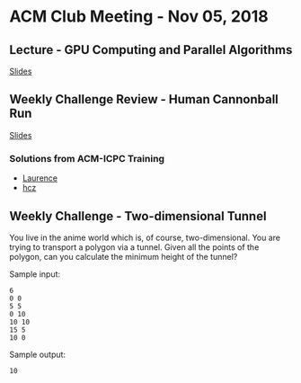 ACM Club Meeting - Nov 05, 2018
===

Lecture - GPU Computing and Parallel Algorithms
---

[Slides](GPU-Computing-and-Parallel-Algorithms.pptx)

Weekly Challenge Review - Human Cannonball Run
---

[Slides](Human-Cannonball-Run.pdf)

### Solutions from ACM-ICPC Training

* [Laurence](https://github.com/buckeye-cn/ACM_ICPC_Materials/blob/master/solutions/kattis/naq14/humancannonball_laurence.cpp)
* [hcz](https://github.com/buckeye-cn/ACM_ICPC_Materials/blob/master/solutions/kattis/naq14/humancannonball_hcz.cpp)

Weekly Challenge - Two-dimensional Tunnel
---

You live in the anime world which is, of course, two-dimensional. You are trying to transport a polygon via a tunnel. Given all the points of the polygon, can you calculate the minimum height of the tunnel?

Sample input:

```
6
0 0
5 5
0 10
10 10
15 5
10 0
```

Sample output:

```
10
```
